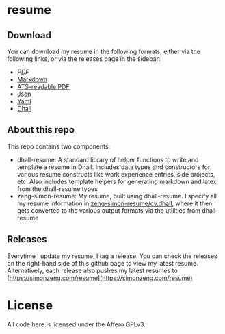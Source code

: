 # resume

## Download

You can download my resume in the following formats, either via the following 
links, or via the releases page in the sidebar:

- [*PDF*](https://simonzeng.com/resume/Zeng_Simon_Resume.pdf)
- [Markdown](https://simonzeng.com/resume/Zeng_Simon_Resume.md)
- [ATS-readable PDF](https://simonzeng.com/resume/Zeng_Simon_Resume.minimal.pdf)
- [Json](https://simonzeng.com/resume/Zeng_Simon_Resume.json)
- [Yaml](https://simonzeng.com/resume/Zeng_Simon_Resume.yaml)
- [Dhall](https://simonzeng.com/resume/Zeng_Simon_Resume.dhall)

## About this repo

This repo contains two components:

- dhall-resume: A standard library of helper functions to write and template a 
  resume in Dhall. Includes data types and constructors for various resume 
  constructs like work experience entries, side projects, etc. Also includes 
  template helpers for generating markdown and latex from the dhall-resume types
- zeng-simon-resume: My resume, built using dhall-resume. I specify all my 
  resume information in [zeng-simon-resume/cv.dhall](zeng-simon-resume/cv.dhall),
  where it then gets converted to the various output formats via the utilities 
  from dhall-resume

## Releases

Everytime I update my resume, I tag a release. You can check the releases on the 
right-hand side of this github page to view my latest resume. Alternatively, 
each release also pushes my latest resumes to 
[https://simonzeng.com/resume](https://simonzeng.com/resume)

# License

All code here is licensed under the Affero GPLv3.
